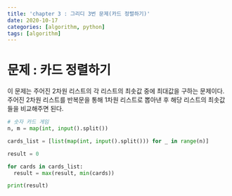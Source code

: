 ```yaml
---
title: 'chapter 3 : 그리디 3번 문제(카드 정렬하기)'
date: 2020-10-17
categories: [algorithm, python]
tags: [algorithm]
---
```

# 문제 : 카드 정렬하기
이 문제는 주어진 2차원 리스트의 각 리스트의 최솟값 중에 최대값을 구하는 문제이다. 주어진 2차원 리스트를 반복문을 통해 1차원 리스트로 뽑아낸 후 해당 리스트의 최솟값들을 비교해주면 된다.
```python
# 숫자 카드 게임
n, m = map(int, input().split())

cards_list = [list(map(int, input().split())) for _ in range(n)]

result = 0

for cards in cards_list:
  result = max(result, min(cards))

print(result)
```
